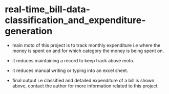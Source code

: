 # real-time_bill-data-classification_and_expenditure-generation
* main moto of this project is to track monthly expenditure i.e where the money is spent on and for which category the money is being spent on.
* it reduces maintaining a record to keep track above moto.
* it reduces manual writing or typing into an excel sheet.

* final output i.e classified and detailed expenditure of a bill is shown above,
contact the author for more information related to this project.

